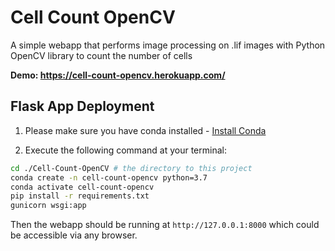 # Cell Count OpenCV
A simple webapp that performs image processing on .lif images with Python OpenCV library to count the number of cells

**Demo: https://cell-count-opencv.herokuapp.com/** 
## Flask App Deployment 

1) Please make sure you have conda installed - [Install Conda](https://docs.anaconda.com/anaconda/install/)

2) Execute the following command at your terminal:

```sh
cd ./Cell-Count-OpenCV # the directory to this project
conda create -n cell-count-opencv python=3.7 
conda activate cell-count-opencv
pip install -r requirements.txt
gunicorn wsgi:app
```

Then the webapp should be running at `http://127.0.0.1:8000` which could be accessible via any browser.